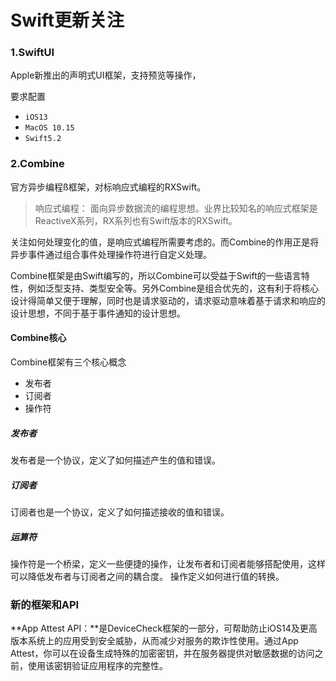 # Swift更新关注

### 1.SwiftUI
Apple新推出的声明式UI框架，支持预览等操作，

要求配置

- `iOS13`
- `MacOS 10.15`
- `Swift5.2`

### 2.Combine
官方异步编程ß框架，对标响应式编程的RXSwift。

> 响应式编程：
面向异步数据流的编程思想。业界比较知名的响应式框架是ReactiveX系列，RX系列也有Swift版本的RXSwift。

关注如何处理变化的值，是响应式编程所需要考虑的。而Combine的作用正是将异步事件通过组合事件处理操作符进行自定义处理。

Combine框架是由Swift编写的，所以Combine可以受益于Swift的一些语言特性，例如泛型支持、类型安全等。另外Combine是组合优先的，这有利于将核心设计得简单又便于理解，同时也是请求驱动的，请求驱动意味着基于请求和响应的设计思想，不同于基于事件通知的设计思想。

#### Combine核心
Combine框架有三个核心概念

- 发布者
- 订阅者
- 操作符

##### 发布者
发布者是一个协议，定义了如何描述产生的值和错误。

##### 订阅者
订阅者也是一个协议，定义了如何描述接收的值和错误。

##### 运算符
操作符是一个桥梁，定义一些便捷的操作，让发布者和订阅者能够搭配使用，这样可以降低发布者与订阅者之间的耦合度。
操作定义如何进行值的转换。

### 新的框架和API

**App Attest API：**是DeviceCheck框架的一部分，可帮助防止iOS14及更高版本系统上的应用受到安全威胁，从而减少对服务的欺诈性使用。通过App Attest，你可以在设备生成特殊的加密密钥，并在服务器提供对敏感数据的访问之前，使用该密钥验证应用程序的完整性。